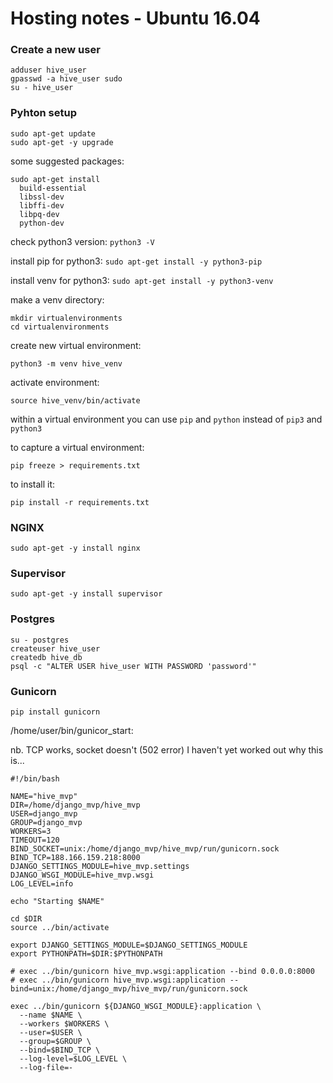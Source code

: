 # Hosting notes - Ubuntu 16.04

### Create a new user

```
adduser hive_user
gpasswd -a hive_user sudo
su - hive_user
```

### Pyhton setup

```
sudo apt-get update
sudo apt-get -y upgrade
```

some suggested packages:

```
sudo apt-get install 
  build-essential
  libssl-dev
  libffi-dev
  libpq-dev
  python-dev
```

check python3 version:
`python3 -V`

install pip for python3:
`sudo apt-get install -y python3-pip`

install venv for python3:
`sudo apt-get install -y python3-venv`

make a venv directory:
```
mkdir virtualenvironments
cd virtualenvironments
```

create new virtual environment:

`python3 -m venv hive_venv`

activate environment:

`source hive_venv/bin/activate`

within a virtual environment you can use `pip` and `python` instead of `pip3` and `python3`

to capture a virtual environment:

`pip freeze > requirements.txt`

to install it:

`pip install -r requirements.txt`

### NGINX

`sudo apt-get -y install nginx`

### Supervisor

`sudo apt-get -y install supervisor`

### Postgres

```
su - postgres
createuser hive_user
createdb hive_db
psql -c "ALTER USER hive_user WITH PASSWORD 'password'"
```

### Gunicorn

`pip install gunicorn`

/home/user/bin/gunicor_start:

nb. TCP works, socket doesn't (502 error) I haven't yet worked out why this is...

```
#!/bin/bash

NAME="hive_mvp"
DIR=/home/django_mvp/hive_mvp
USER=django_mvp
GROUP=django_mvp
WORKERS=3
TIMEOUT=120
BIND_SOCKET=unix:/home/django_mvp/hive_mvp/run/gunicorn.sock
BIND_TCP=188.166.159.218:8000
DJANGO_SETTINGS_MODULE=hive_mvp.settings
DJANGO_WSGI_MODULE=hive_mvp.wsgi
LOG_LEVEL=info

echo "Starting $NAME"

cd $DIR
source ../bin/activate

export DJANGO_SETTINGS_MODULE=$DJANGO_SETTINGS_MODULE
export PYTHONPATH=$DIR:$PYTHONPATH

# exec ../bin/gunicorn hive_mvp.wsgi:application --bind 0.0.0.0:8000
# exec ../bin/gunicorn hive_mvp.wsgi:application --bind=unix:/home/django_mvp/hive_mvp/run/gunicorn.sock

exec ../bin/gunicorn ${DJANGO_WSGI_MODULE}:application \
  --name $NAME \
  --workers $WORKERS \
  --user=$USER \
  --group=$GROUP \
  --bind=$BIND_TCP \
  --log-level=$LOG_LEVEL \
  --log-file=-
```

